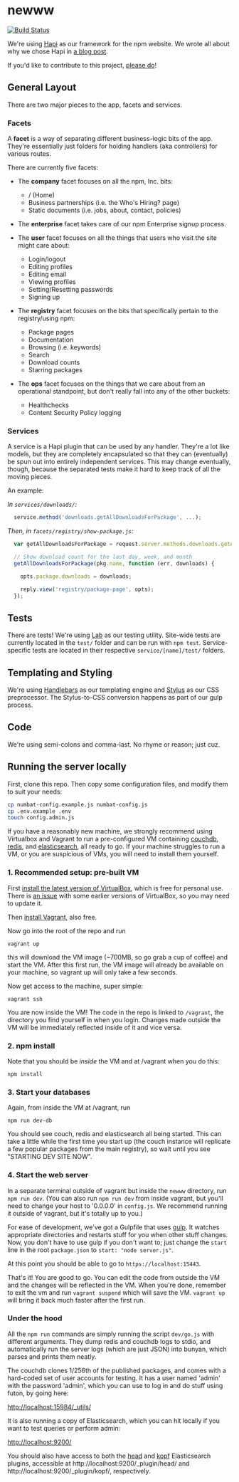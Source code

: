 newww
=====

[![Build Status](https://travis-ci.org/npm/newww.png)](https://travis-ci.org/npm/newww)

We're using [Hapi](https://github.com/spumko/hapi) as our framework for the npm website. We wrote all about why we chose Hapi in [a blog
post](http://blog.npmjs.org/post/88024339405/nearing-practical-maintainability).

If you'd like to contribute to this project,
[please do](https://github.com/npm/newww/blob/master/CONTRIBUTING.md)!

## General Layout

There are two major pieces to the app, facets and services.

### Facets

A **facet** is a way of separating different business-logic bits of the app. They're essentially just folders for holding handlers (aka controllers) for various routes.

There are currently five facets:

* The **company** facet focuses on all the npm, Inc. bits:
	* / (Home)
	* Business partnerships (i.e. the Who's Hiring? page)
	* Static documents (i.e. jobs, about, contact, policies)

* The **enterprise** facet takes care of our npm Enterprise signup process.

* The **user** facet focuses on all the things that users who visit the site might care about:
	* Login/logout
	* Editing profiles
	* Editing email
	* Viewing profiles
	* Setting/Resetting passwords
	* Signing up

* The **registry** facet focuses on the bits that specifically pertain to the registry/using npm:
	* Package pages
	* Documentation
	* Browsing (i.e. keywords)
	* Search
	* Download counts
  * Starring packages

* The **ops** facet focuses on the things that we care about from an operational standpoint, but don't really fall into any of the other buckets:
	* Healthchecks
	* Content Security Policy logging

### Services

A service is a Hapi plugin that can be used by any handler. They're a lot like models, but they are completely encapsulated so that they can (eventually) be spun out into entirely independent services. This may change eventually, though, because the separated tests make it hard to keep track of all the moving pieces.

An example:

_In `services/downloads/`:_

```js
  service.method('downloads.getAllDownloadsForPackage', ...);
```

_Then, in `facets/registry/show-package.js`:_

```js
  var getAllDownloadsForPackage = request.server.methods.downloads.getAllDownloadsForPackage;

  // Show download count for the last day, week, and month
  getAllDownloadsForPackage(pkg.name, function (err, downloads) {

    opts.package.downloads = downloads;

    reply.view('registry/package-page', opts);
  });

```

## Tests

There are tests! We're using [Lab](https://github.com/spumko/lab) as our
testing utility. Site-wide tests are currently located in the `test/` folder
and can be run with `npm test`. Service-specific tests are located in their
respective `service/[name]/test/` folders.

## Templating and Styling

We're using [Handlebars](http://handlebarsjs.com/) as our templating engine and [Stylus](http://learnboost.github.io/stylus/) as our CSS preprocessor. The Stylus-to-CSS conversion happens as part of our gulp process.

## Code

We're using semi-colons and comma-last. No rhyme or reason; just cuz.

## Running the server locally

First, clone this repo. Then copy some configuration files, and modify them to suit your needs:

```sh
cp numbat-config.example.js numbat-config.js
cp .env.example .env
touch config.admin.js
```

If you have a reasonably new machine, we strongly recommend using Virtualbox
and Vagrant to run a pre-configured VM containing [couchdb](http://couchdb.apache.org/),
[redis](http://redis.io/), and [elasticsearch](http://www.elasticsearch.org/),
all ready to go. If your machine struggles to run a VM, or you are suspicious
of VMs, you will need to install them yourself.

### 1. Recommended setup: pre-built VM

First [install the latest version of VirtualBox](https://www.virtualbox.org/wiki/Downloads), which is
free for personal use. There is [an issue](https://github.com/npm/newww/issues/265) with some earlier versions of VirtualBox, so you may need to update it.

Then [install Vagrant](https://www.vagrantup.com/downloads.html), also free.

Now go into the root of the repo and run

`vagrant up`

this will download the VM image (~700MB, so go grab a cup of coffee) and start
the VM. After this first run, the VM image will already be available on your
machine, so vagrant up will only take a few seconds.

Now get access to the machine, super simple:

`vagrant ssh`

You are now inside the VM! The code in the repo is linked to `/vagrant`, the
directory you find yourself in when you login. Changes made outside the VM
will be immediately reflected inside of it and vice versa.

### 2. npm install

Note that you should be *inside* the VM and at /vagrant when you do this:

`npm install`

### 3. Start your databases

Again, from inside the VM at /vagrant, run

`npm run dev-db`

You should see couch, redis and elasticsearch all being started. This can
take a little while the first time you start up (the couch instance will replicate a few popular packages from the main registry), so wait until you see "STARTING DEV SITE NOW".

### 4. Start the web server

In a separate terminal outside of vagrant but inside the `newww` directory, run `npm run dev`. (You can also
run `npm run dev` from inside vagrant, but you'll need to change your host to
'0.0.0.0' in `config.js`. We recommend running it outside of vagrant, but
it's totally up to you.)

For ease of development, we've got a Gulpfile that uses
[gulp](http://gulpjs.com/). It watches appropriate directories and restarts stuff for you when other stuff changes. Now, you don't have to use gulp if you don't want to; just change the `start` line in the root `package.json` to `start: "node server.js"`.

At this point you should be able to go to `https://localhost:15443`.

That's it! You are good to go. You can edit the code from outside the VM and the changes will be reflected in the VM. When you're done, remember to exit the vm and run `vagrant suspend` which will save the VM. `vagrant up` will bring it back much faster after the
first run.

### Under the hood

All the `npm run` commands are simply running the script `dev/go.js` with
different arguments. They dump redis and couchdb logs to stdio, and
automatically run the server logs (which are just JSON) into bunyan, which
parses and prints them neatly.

The couchdb clones 1/256th of the published packages, and comes with a
hard-coded set of user accounts for testing. It has a user named 'admin' with
the password 'admin', which you can use to log in and do stuff using futon,
by going here:

[http://localhost:15984/_utils/](http://localhost:15984/_utils/)

It is also running a copy of Elasticsearch, which you can hit locally if you
want to test queries or perform admin:

[http://localhost:9200/](http://localhost:9200/)

You should also have access to both the
[head](http://mobz.github.io/elasticsearch-head/) and
[kopf](https://github.com/lmenezes/elasticsearch-kopf) Elasticsearch
plugins, accessible at http://localhost:9200/_plugin/head/ and
http://localhost:9200/_plugin/kopf/, respectively.

